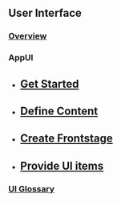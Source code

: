 ## User Interface

### [Overview](./)

### AppUI

- ## [Get Started](./appui/get-started)
- ## [Define Content](./appui/define-content)
- ## [Create Frontstage](./appui/create-frontstage)
- ## [Provide UI items](./appui/provide-ui-items)

### [UI Glossary](./uiglossary)
